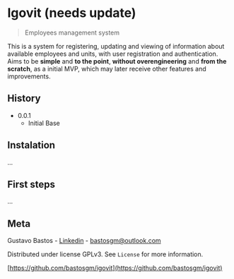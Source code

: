 # Igovit (needs update)

> Employees management system

This is a system for registering, updating and viewing of information about available employees and units, with user registration and authentication. Aims to be **simple** and **to the point**, **without overengineering** and **from the scratch**, as a initial MVP, which may later receive other features and improvements.

## History

- 0.0.1
  - Initial Base

## Instalation

...

## First steps

...

## Meta

Gustavo Bastos - [Linkedin](https://linkedin.com/in/bastosgm) - bastosgm@outlook.com

Distributed under license GPLv3. See `License` for more information.

[https://github.com/bastosgm/igovit](https://github.com/bastosgm/igovit)
